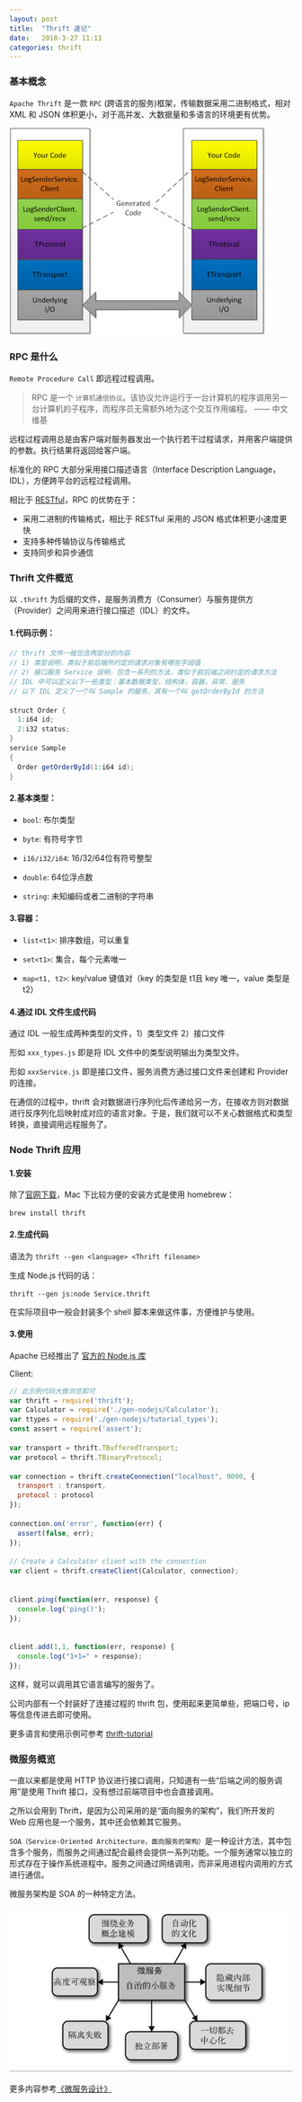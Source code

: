 ```yaml
---
layout: post
title:  "Thrift 速记"
date:   2018-3-27 11:11
categories: thrift
---
```


### 基本概念

`Apache Thrift` 是一款 `RPC` (跨语言的服务)框架，传输数据采用二进制格式，相对 XML 和 JSON 体积更小，对于高并发、大数据量和多语言的环境更有优势。

![](/images/thrift.png)

### RPC 是什么

`Remote Procedure Call` 即远程过程调用。

> RPC 是一个 `计算机通信协议`。该协议允许运行于一台计算机的程序调用另一台计算机的子程序，而程序员无需额外地为这个交互作用编程。 —— 中文维基

<!--more-->

远程过程调用总是由客户端对服务器发出一个执行若干过程请求，并用客户端提供的参数。执行结果将返回给客户端。

标准化的 RPC 大部分采用接口描述语言（Interface Description Language，IDL），方便跨平台的远程过程调用。

相比于 [RESTful](http://www.ruanyifeng.com/blog/2011/09/restful)，RPC 的优势在于：

- 采用二进制的传输格式，相比于 RESTful 采用的 JSON 格式体积更小速度更快
- 支持多种传输协议与传输格式
- 支持同步和异步通信

### Thrift 文件概览
以 `.thrift` 为后缀的文件，是服务消费方（Consumer）与服务提供方（Provider）之间用来进行接口描述（IDL）的文件。

#### 1.代码示例：

```java
// thrift 文件一般包含两部分的内容
// 1) 类型说明，类似于前后端所约定的请求对象有哪些字段值
// 2) 接口服务 Service 说明，包含一系列的方法，类似于前后端之间约定的请求方法
// IDL 中可以定义以下一些类型：基本数据类型，结构体，容器，异常、服务
// 以下 IDL 定义了一个叫 Sample 的服务，其有一个叫 getOrderById 的方法

struct Order {
  1:i64 id;
  2:i32 status;
}
service Sample
{
  Order getOrderById(1:i64 id);
}
```

#### 2.基本类型：

- `bool`: 布尔类型

- `byte`: 有符号字节

- `i16/i32/i64`: 16/32/64位有符号整型

- `double`: 64位浮点数

- `string`: 未知编码或者二进制的字符串

#### 3.容器：

- `list<t1>`: 排序数组，可以重复

- `set<t1>`: 集合，每个元素唯一

- `map<t1, t2>`: key/value 键值对（key 的类型是 t1且 key 唯一，value 类型是 t2）

#### 4.通过 IDL 文件生成代码

通过 IDL 一般生成两种类型的文件，1）类型文件 2）接口文件

形如 `xxx_types.js` 即是将 IDL 文件中的类型说明输出为类型文件。

形如 `xxxService.js` 即是接口文件，服务消费方通过接口文件来创建和 Provider 的连接。

在通信的过程中，thrift 会对数据进行序列化后传递给另一方，在接收方则对数据进行反序列化后映射成对应的语言对象。于是，我们就可以不关心数据格式和类型转换，直接调用远程服务了。


### Node Thrift 应用

#### 1.安装

除了[官网下载](http://thrift.apache.org/docs/install/os_x)，Mac 下比较方便的安装方式是使用 homebrew：

`brew install thrift`

#### 2.生成代码

语法为 `thrift --gen <language> <Thrift filename>`

生成 Node.js 代码的话：

`thrift --gen js:node Service.thrift`

在实际项目中一般会封装多个 shell 脚本来做这件事，方便维护与使用。

#### 3.使用

Apache 已经推出了 [官方的 Node.js 库](http://thrift.apache.org/tutorial/nodejs)

Client:

```javascript
// 此示例代码大致浏览即可
var thrift = require('thrift');
var Calculator = require('./gen-nodejs/Calculator');
var ttypes = require('./gen-nodejs/tutorial_types');
const assert = require('assert');

var transport = thrift.TBufferedTransport;
var protocol = thrift.TBinaryProtocol;

var connection = thrift.createConnection("localhost", 9090, {
  transport : transport,
  protocol : protocol
});

connection.on('error', function(err) {
  assert(false, err);
});

// Create a Calculator client with the connection
var client = thrift.createClient(Calculator, connection);


client.ping(function(err, response) {
  console.log('ping()');
});


client.add(1,1, function(err, response) {
  console.log("1+1=" + response);
});
```

这样，就可以调用其它语言编写的服务了。

公司内部有一个封装好了连接过程的 thrift 包，使用起来更简单些，把端口号，ip 等信息传进去即可使用。

更多语言和使用示例可参考 [thrift-tutorial](http://thrift-tutorial.readthedocs.io/en/latest/usage-example.html)

### 微服务概览

一直以来都是使用 HTTP 协议进行接口调用，只知道有一些“后端之间的服务调用”是使用 Thrift 接口，没有想过前端项目中也会直接调用。

之所以会用到 Thrift，是因为公司采用的是“面向服务的架构”，我们所开发的 Web 应用也是一个服务，其中还会依赖其它服务。

`SOA（Service-Oriented Architecture，面向服务的架构）`是一种设计方法，其中包含多个服务，而服务之间通过配合最终会提供一系列功能。一个服务通常以独立的形式存在于操作系统进程中。服务之间通过网络调用，而非采用进程内调用的方式进行通信。

微服务架构是 SOA 的一种特定方法。

![microservices](/images/2018-3-microservices.png)

更多内容参考[《微服务设计》](https://book.douban.com/subject/26772677/)

